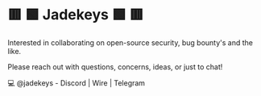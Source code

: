 # 🟥 🟩 Jadekeys 🟩 🟥

Interested in collaborating on open-source security, bug bounty's and the like.

Please reach out with questions, concerns, ideas, or just to chat!

💻 @jadekeys - Discord | Wire | Telegram


